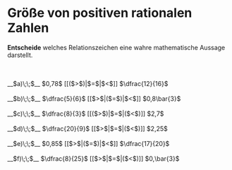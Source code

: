 <!--
version:  0.0.1

language: de

@style
input {
    text-align: center;
}

.flex-container {
    display: flex;
    flex-wrap: wrap;
    align-items: stretch;
    gap: 20px;
}

.flex-child {
    flex: 1;
    min-width: 350px;
    margin-right: 20px;
}

@media (max-width: 400px) {
    .flex-child {
        flex: 100%;
        margin-right: 0;
    }
}
@end

formula: \carry   \textcolor{red}{\scriptsize #1}
formula: \digit   \rlap{\carry{#1}}\phantom{#2}#2
formula: \permil  \text{‰}

import: https://raw.githubusercontent.com/LiaTemplates/Tikz-Jax/main/README.md

script: https://cdn.jsdelivr.net/gh/LiaTemplates/Tikz-Jax@main/dist/index.js


tags: Bruchrechnung, Dezimalzahlen, Periodizität, Zahlenverständnis, leicht, niedrig, Angeben

comment: Welche Zahl ist größer? Wähle aus.

author: Martin Lommatzsch

-->




# Größe von positiven rationalen Zahlen

**Entscheide** welches Relationszeichen eine wahre mathematische Aussage darstellt.

<br>
<section class="flex-container">
<div class="flex-child">
<br>
__$a)\;\;$__ $0,78$ [[($>$)|$=$|$<$]] $\dfrac{12}{16}$ 
<br>
</div>
<div class="flex-child">
<br>
__$b)\;\;$__ $\dfrac{5}{6}$ [[$>$|($=$)|$<$]] $0,8\bar{3}$ 
<br>
</div>
<div class="flex-child">
<br>
__$c)\;\;$__ $\dfrac{8}{3}$ [[($>$)|$=$|($<$)]] $2,7$ 
<br>
</div>
<div class="flex-child">
<br>
__$d)\;\;$__ $\dfrac{20}{9}$ [[$>$|$=$|($<$)]] $2,25$ 
<br>
</div>
<div class="flex-child">
<br>
__$e)\;\;$__ $0,85$ [[$>$|($=$)|$<$]] $\dfrac{17}{20}$ 
<br>
</div>
<div class="flex-child">
<br>
__$f)\;\;$__ $\dfrac{8}{25}$ [[$>$|$=$|($<$)]] $0,\bar{3}$ 

</div>
</section>
<br>
<br>
<br>
<br>

